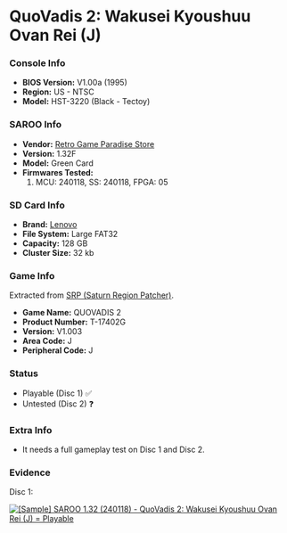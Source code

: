 # QuoVadis 2: Wakusei Kyoushuu Ovan Rei (J)

### Console Info

- <b>BIOS Version:</b> V1.00a (1995)
- <b>Region:</b> US - NTSC
- <b>Model:</b> HST-3220 (Black - Tectoy)

### SAROO Info

- <b>Vendor:</b> [Retro Game Paradise Store](https://s.click.aliexpress.com/e/_DlCqvfB)
- <b>Version:</b> 1.32F
- <b>Model:</b> Green Card
- <b>Firmwares Tested:</b>
  1. MCU: 240118, SS: 240118, FPGA: 05

### SD Card Info

- <b>Brand:</b> [Lenovo](https://s.click.aliexpress.com/e/_DBowUFx)
- <b>File System:</b> Large FAT32
- <b>Capacity:</b> 128 GB
- <b>Cluster Size:</b> 32 kb

### Game Info

Extracted from [SRP (Saturn Region Patcher)](https://segaxtreme.net/resources/saturn-region-patcher.81/download).

- <b>Game Name:</b> QUOVADIS 2
- <b>Product Number:</b> T-17402G
- <b>Version:</b> V1.003
- <b>Area Code:</b> J
- <b>Peripheral Code:</b> J

### Status

- Playable (Disc 1) :white_check_mark:
- Untested (Disc 2) :question:

### Extra Info

- It needs a full gameplay test on Disc 1 and Disc 2.

### Evidence

Disc 1:

[![[Sample] SAROO 1.32 (240118) - QuoVadis 2: Wakusei Kyoushuu Ovan Rei (J) = Playable](https://img.youtube.com/vi/mrHpeBQPDOk/0.jpg)](https://www.youtube.com/watch?v=mrHpeBQPDOk)
